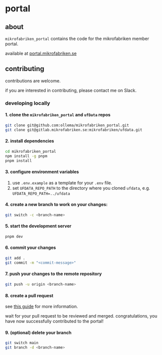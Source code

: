 # portal

## about

`mikrofabriken_portal` contains the code for the mikrofabriken member portal.

available at [portal.mikrofabriken.se](https://portal.mikrofabriken.se)

## contributing

contributions are welcome.

if you are interested in contributing, please contact me on Slack.

### developing locally

#### 1. clone the `mikrofabriken_portal` and `ufData` repos

```bash
git clone git@github.com:ollema/mikrofabriken_portal.git
git clone git@gitlab.mikrofabriken.se:mikrofabriken/ufdata.git
```

#### 2. install dependencies

```bash
cd mikrofabriken_portal
npm install -g pnpm
pnpm install
```

#### 3. configure environment variables

1. use `.env.example` as a template for your `.env` file.
2. set `UFDATA_REPO_PATH` to the directory where you cloned `ufdata`, e.g. `UFDATA_REPO_PATH=../ufdata`

#### 4. create a new branch to work on your changes:

```bash
git switch -c <branch-name>
```

#### 5. start the development server

```bash
pnpm dev
```

#### 6. commit your changes

```bash
git add .
git commit -m "<commit-message>"
```

#### 7. push your changes to the remote repository

```bash
git push -u origin <branch-name>
```

#### 8. create a pull request

see [this guide](https://docs.github.com/en/pull-requests/collaborating-with-pull-requests/proposing-changes-to-your-work-with-pull-requests/creating-a-pull-request) for more information.

wait for your pull request to be reviewed and merged. congratulations, you have now successfully contributed to the portal!

#### 9. (optional) delete your branch

```bash
git switch main
git branch -d <branch-name>
```
